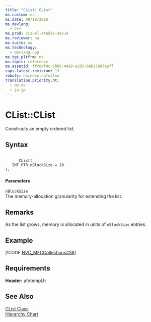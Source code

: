 ```yaml
---
title: "CList::CList"
ms.custom: na
ms.date: 09/19/2016
ms.devlang: 
  - C++
ms.prod: visual-studio-dev14
ms.reviewer: na
ms.suite: na
ms.technology: 
  - devlang-cpp
ms.tgt_pltfrm: na
ms.topic: reference
ms.assetid: ffc0df4c-5bb6-4499-a2d3-bab139d7aeff
caps.latest.revision: 13
robots: noindex,nofollow
translation.priority.ht: 
  - de-de
  - ja-jp
---
```

# CList::CList
Constructs an empty ordered list.  
  
## Syntax  
  
```  
  
      CList(  
   INT_PTR nBlockSize = 10   
);  
```  
  
#### Parameters  
 `nBlockSize`  
 The memory-allocation granularity for extending the list.  
  
## Remarks  
 As the list grows, memory is allocated in units of `nBlockSize` entries.  
  
## Example  
 [!CODE [NVC_MFCCollections#38](../CodeSnippet/VS_Snippets_Cpp/NVC_MFCCollections#38)]  
  
## Requirements  
 **Header:** afxtempl.h  
  
## See Also  
 [CList Class](../vs140/CList-Class.md)   
 [Hierarchy Chart](../vs140/Hierarchy-Chart.md)